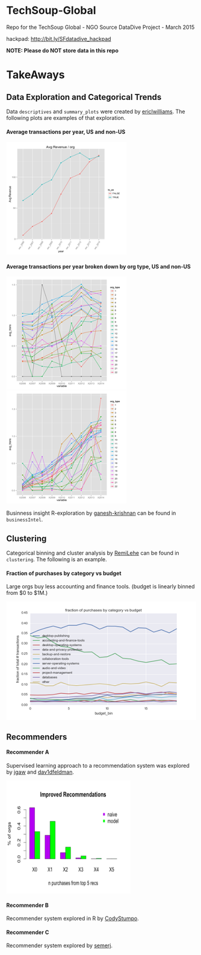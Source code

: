 # TechSoup-Global

Repo for the TechSoup Global - NGO Source DataDive Project - March 2015

hackpad: http://bit.ly/SFdatadive_hackpad

**NOTE: Please do NOT store data in this repo**

# TakeAways

## Data Exploration and Categorical Trends

Data `descriptives` and `summary_plots` were created by [ericlwilliams](http://www.github.com/ericlwilliams). The following plots are examples of that exploration.

#### Average transactions per year, US and non-US

<img src="./fig/gr_avg_rev_year_is_us_720.png" height="300" width="320">

#### Average transactions per year broken down by org type, US and non-US

<img src="./fig/gr_avg_trans_year_org_type_us_720.png" height="300" width="320">
<img src="./fig/gr_avg_trans_year_org_type_non_us_720.png" height="300" width="320">

Businness insight R-exploration by [ganesh-krishnan](http://www.github.com/ganesh-krishnan) can be found in `businessIntel`.

## Clustering

Categorical binning and cluster analysis by [RemiLehe](http://www.github.com/RemiLehe) can be found in `clustering`. The following is an example.

#### Fraction of purchases by category vs budget

Large orgs buy less accounting and finance tools.
(budget is linearly binned from $0 to $1M.)

<img src="./fig/category_fraction_by_budget_line.png">

## Recommenders

#### Recommender A

Supervised learning approach to a recommendation system was explored by [jgaw](http://www.github.com/jgaw) and [dav1dfeldman](http://www.github.com/dav1dfeldman).

<img src="./fig/improved_recommendations.png" height="300" width="330">

#### Recommender B

Recommender system explored in R by [CodyStumpo](http://www.github.com/CodyStumpo).

#### Recommender C

Recommender system explored by [semerj](http://www.github.com/semerj).
